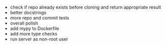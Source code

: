 * check if repo already exists before cloning and return appropriate result
* better docstrings
* more repo and commit tests
* overall polish
* add mypy to Dockerfile
* add more type checks
* run server as non-root user